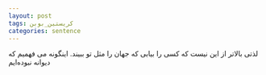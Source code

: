 ```yaml
---
layout: post
tags: کریستین_بوبن
categories: sentence
---
```


لذتی بالاتر از این نیست که کسی را بیابی که جهان را مثل تو ببیند. اینگونه می فهمیم که دیوانه نبوده‌ایم